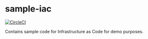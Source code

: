 # sample-iac

[![CircleCI](https://circleci.com/gh/soluble-example/sample-iac.svg?style=svg)](https://circleci.com/gh/soluble-example/sample-iac)

Contains sample code for Infrastructure as Code for demo purposes.



